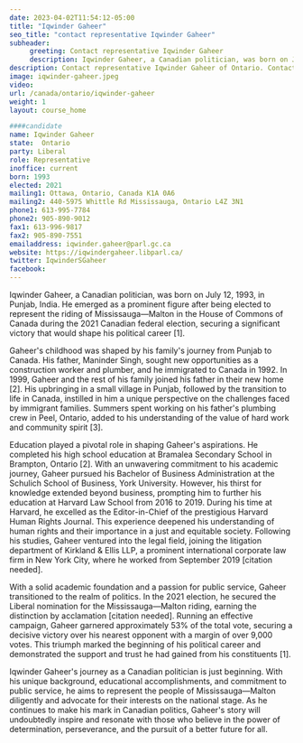 ```yaml
---
date: 2023-04-02T11:54:12-05:00
title: "Iqwinder Gaheer"
seo_title: "contact representative Iqwinder Gaheer"
subheader:
     greeting: Contact representative Iqwinder Gaheer
     description: Iqwinder Gaheer, a Canadian politician, was born on July 12, 1993, in Punjab, India.
description: Contact representative Iqwinder Gaheer of Ontario. Contact information for Iqwinder Gaheer includes email address, phone number, and mailing address.
image: iqwinder-gaheer.jpeg
video:
url: /canada/ontario/iqwinder-gaheer
weight: 1
layout: course_home

####candidate
name: Iqwinder Gaheer
state:	Ontario
party: Liberal
role: Representative
inoffice: current
born: 1993
elected: 2021
mailing1: Ottawa, Ontario, Canada K1A 0A6
mailing2: 440-5975 Whittle Rd Mississauga, Ontario L4Z 3N1
phone1: 613-995-7784
phone2: 905-890-9012
fax1: 613-996-9817
fax2: 905-890-7551
emailaddress: iqwinder.gaheer@parl.gc.ca
website: https://iqwindergaheer.libparl.ca/
twitter: IqwinderSGaheer
facebook:  
---
```


Iqwinder Gaheer, a Canadian politician, was born on July 12, 1993, in Punjab, India. He emerged as a prominent figure after being elected to represent the riding of Mississauga—Malton in the House of Commons of Canada during the 2021 Canadian federal election, securing a significant victory that would shape his political career [1].

Gaheer's childhood was shaped by his family's journey from Punjab to Canada. His father, Maninder Singh, sought new opportunities as a construction worker and plumber, and he immigrated to Canada in 1992. In 1999, Gaheer and the rest of his family joined his father in their new home [2]. His upbringing in a small village in Punjab, followed by the transition to life in Canada, instilled in him a unique perspective on the challenges faced by immigrant families. Summers spent working on his father's plumbing crew in Peel, Ontario, added to his understanding of the value of hard work and community spirit [3].

Education played a pivotal role in shaping Gaheer's aspirations. He completed his high school education at Bramalea Secondary School in Brampton, Ontario [2]. With an unwavering commitment to his academic journey, Gaheer pursued his Bachelor of Business Administration at the Schulich School of Business, York University. However, his thirst for knowledge extended beyond business, prompting him to further his education at Harvard Law School from 2016 to 2019. During his time at Harvard, he excelled as the Editor-in-Chief of the prestigious Harvard Human Rights Journal. This experience deepened his understanding of human rights and their importance in a just and equitable society. Following his studies, Gaheer ventured into the legal field, joining the litigation department of Kirkland & Ellis LLP, a prominent international corporate law firm in New York City, where he worked from September 2019 [citation needed].

With a solid academic foundation and a passion for public service, Gaheer transitioned to the realm of politics. In the 2021 election, he secured the Liberal nomination for the Mississauga—Malton riding, earning the distinction by acclamation [citation needed]. Running an effective campaign, Gaheer garnered approximately 53% of the total vote, securing a decisive victory over his nearest opponent with a margin of over 9,000 votes. This triumph marked the beginning of his political career and demonstrated the support and trust he had gained from his constituents [1].

Iqwinder Gaheer's journey as a Canadian politician is just beginning. With his unique background, educational accomplishments, and commitment to public service, he aims to represent the people of Mississauga—Malton diligently and advocate for their interests on the national stage. As he continues to make his mark in Canadian politics, Gaheer's story will undoubtedly inspire and resonate with those who believe in the power of determination, perseverance, and the pursuit of a better future for all.
